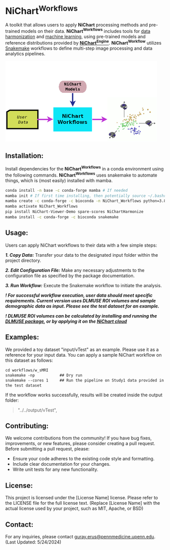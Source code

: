 # **NiChart<sup>Workflows</sup>** 

A toolkit that allows users to apply **NiChart** processing methods and pre-trained models on their data.  **NiChart<sup>Workflows</sup>** includes tools for [data harmonization](https://neuroimagingchart.com/components/#Harmonization) and [machine learning](https://neuroimagingchart.com/components/#Machine%20Learning), using pre-trained models and reference distributions provided by [**NiChart<sup>Engine</sup>**](https://github.com/gurayerus/NiChart_Engine). **NiChart<sup>Workflow</sup>** utilizes [Snakemake](https://snakemake.github.io) workflows to define multi-step image processing and data analytics pipelines.

![Workflow Diagram](docs/NiChart_Flowchart_Level1B_v2.png)

## Installation:

Install dependencies for the **NiChart<sup>Workflows</sup>** in a conda environment using the following commands. **NiChart<sup>Workflows</sup>** uses snakemake to automate things, which is (most easily) installed with mamba.

```bash
conda install -n base -c conda-forge mamba # If needed
mamba init # If first time installing, then potentially source ~/.bashrc
mamba create -c conda-forge -c bioconda -n NiChart_Workflows python=3.8 
mamba activate NiChart_Workflows
pip install NiChart-Viewer-Demo spare-scores NiChartHarmonize
mamba install -c conda-forge -c bioconda snakemake
```

## Usage:

Users can apply NiChart workflows to their data with a few simple steps:

***1. Copy Data:*** Transfer your data to the designated input folder within the project directory.

***2. Edit Configuration File:*** Make any necessary adjustments to the configuration file as specified by the package documentation.

***3. Run Workflow:*** Execute the Snakemake workflow to initiate the analysis.

***! For successful workflow execution, user data should meet specific requirements. Current version uses DLMUSE ROI volumes and sample demographic data as input. Please see the test dataset for an example.***

***! DLMUSE ROI volumes can be calculated by installing and running the [DLMUSE package](https://github.com/cbiCA/NiChart_DLMUSE), or by applying it on the [NiChart cloud](https://neuroimagingchart.com/portal)***

## Examples:

We provided a toy dataset "input/vTest" as an example. Please use it as a reference for your input data. You can apply a sample NiChart workflow on this dataset as follows:

```console
cd workflows/w_sMRI
snakemake -np           ## Dry run
snakemake --cores 1     ## Run the pipeline on Study1 data provided in the test dataset
```
If the workflow works successfully, results will be created inside the output folder:

> "../../output/vTest",

## Contributing:

We welcome contributions from the community! If you have bug fixes, improvements, or new features, please consider creating a pull request. Before submitting a pull request, please:

- Ensure your code adheres to the existing code style and formatting.
- Include clear documentation for your changes.
- Write unit tests for any new functionality.

## License:

This project is licensed under the [License Name] license. Please refer to the LICENSE file for the full license text. (Replace [License Name] with the actual license used by your project, such as MIT, Apache, or BSD)


## Contact:

For any inquiries, please contact guray.erus@pennmedicine.upenn.edu. (Last Updated: 5/24/2024)

